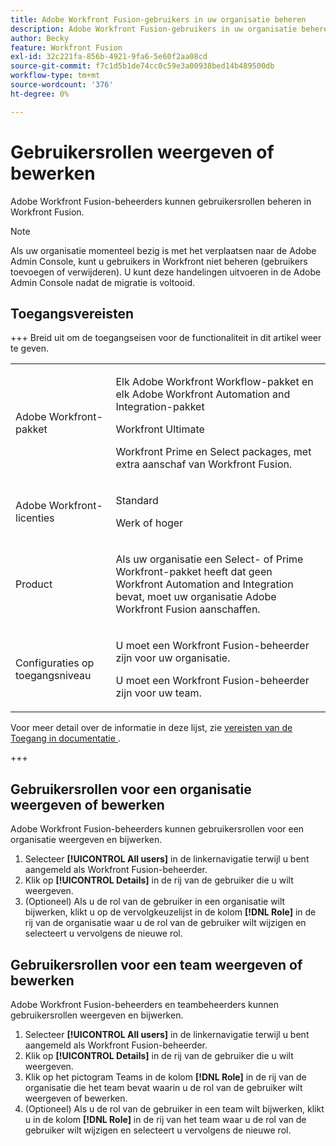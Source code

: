 ```yaml
---
title: Adobe Workfront Fusion-gebruikers in uw organisatie beheren
description: Adobe Workfront Fusion-gebruikers in uw organisatie beheren
author: Becky
feature: Workfront Fusion
exl-id: 32c221fa-856b-4921-9fa6-5e60f2aa08cd
source-git-commit: f7c1d5b1de74cc0c59e3a00938bed14b489500db
workflow-type: tm+mt
source-wordcount: '376'
ht-degree: 0%

---
```


# Gebruikersrollen weergeven of bewerken

Adobe Workfront Fusion-beheerders kunnen gebruikersrollen beheren in Workfront Fusion.


>[!NOTE]
>
>Als uw organisatie momenteel bezig is met het verplaatsen naar de Adobe Admin Console, kunt u gebruikers in Workfront niet beheren (gebruikers toevoegen of verwijderen). U kunt deze handelingen uitvoeren in de Adobe Admin Console nadat de migratie is voltooid.

## Toegangsvereisten

+++ Breid uit om de toegangseisen voor de functionaliteit in dit artikel weer te geven.

<table style="table-layout:auto">
 <col> 
 <col> 
 <tbody> 
  <tr> 
   <td role="rowheader">Adobe Workfront-pakket</td> 
   <td> <p>Elk Adobe Workfront Workflow-pakket en elk Adobe Workfront Automation and Integration-pakket</p><p>Workfront Ultimate</p><p>Workfront Prime en Select packages, met extra aanschaf van Workfront Fusion.</p> </td> 
  </tr> 
  <tr data-mc-conditions=""> 
   <td role="rowheader">Adobe Workfront-licenties</td> 
   <td> <p>Standard</p><p>Werk of hoger</p> </td> 
  </tr> 
  <tr> 
   <td role="rowheader">Product</td> 
   <td>
   <p>Als uw organisatie een Select- of Prime Workfront-pakket heeft dat geen Workfront Automation and Integration bevat, moet uw organisatie Adobe Workfront Fusion aanschaffen.</li></ul>
   </td> 
  </tr>
  <tr data-mc-conditions=""> 
   <td role="rowheader">Configuraties op toegangsniveau</td> 
   <td> 
     <p>U moet een Workfront Fusion-beheerder zijn voor uw organisatie.</p>
     <p>U moet een Workfront Fusion-beheerder zijn voor uw team.</p>
   </td> 
  </tr> 
 </tbody> 
</table>

Voor meer detail over de informatie in deze lijst, zie [ vereisten van de Toegang in documentatie ](/help/workfront-fusion/references/licenses-and-roles/access-level-requirements-in-documentation.md).

+++

## Gebruikersrollen voor een organisatie weergeven of bewerken

Adobe Workfront Fusion-beheerders kunnen gebruikersrollen voor een organisatie weergeven en bijwerken.

1. Selecteer **[!UICONTROL All users]** in de linkernavigatie terwijl u bent aangemeld als Workfront Fusion-beheerder.
1. Klik op **[!UICONTROL Details]** in de rij van de gebruiker die u wilt weergeven.
1. (Optioneel) Als u de rol van de gebruiker in een organisatie wilt bijwerken, klikt u op de vervolgkeuzelijst in de kolom **[!DNL Role]** in de rij van de organisatie waar u de rol van de gebruiker wilt wijzigen en selecteert u vervolgens de nieuwe rol.

## Gebruikersrollen voor een team weergeven of bewerken

Adobe Workfront Fusion-beheerders en teambeheerders kunnen gebruikersrollen weergeven en bijwerken.

1. Selecteer **[!UICONTROL All users]** in de linkernavigatie terwijl u bent aangemeld als Workfront Fusion-beheerder.
1. Klik op **[!UICONTROL Details]** in de rij van de gebruiker die u wilt weergeven.
1. Klik op het pictogram Teams in de kolom **[!DNL Role]** in de rij van de organisatie die het team bevat waarin u de rol van de gebruiker wilt weergeven of bewerken.
1. (Optioneel) Als u de rol van de gebruiker in een team wilt bijwerken, klikt u in de kolom **[!DNL Role]** in de rij van het team waar u de rol van de gebruiker wilt wijzigen en selecteert u vervolgens de nieuwe rol.
